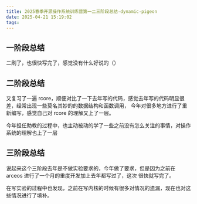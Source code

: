 ```yaml
---
title: 2025春季开源操作系统训练营第一二三阶段总结-dynamic-pigeon
date: 2025-04-21 15:19:02
tags:
---
```


## 一阶段总结

二刷了，也很快写完了，感觉没有什么好说的（）

## 二阶段总结

又复习了一遍 rcore，顺便对比了一下去年写的代码，感觉去年写的代码明显很差，经常出现一些莫名其妙的的数据结构和函数调用，
今年对很多地方进行了重新编写，感觉自己对 rcore 的理解又上了一层。

今年担任助教的过程中，也主动被动的学了一些之前没有怎么关注的事情，对操作系统的理解也上了一层

## 三阶段总结

说起来这个三阶段去年是不做实验要求的，今年做了要求，但是因为之前在 arceos 进行了一个月的重度开发加上去年都写过了，这次
很快就写完了。

在写实验的过程中也发现，之前在写内核的时候有很多对情况的遗漏，现在也对这些情况进行了填补。